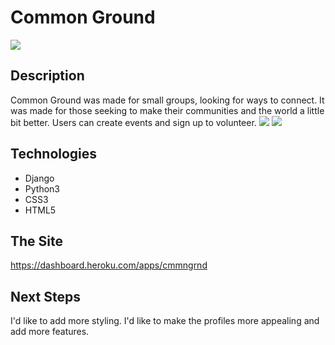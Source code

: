 # Common Ground 

<img src="https://i.imgur.com/97EeidN.png">

## Description 
Common Ground was made for small groups, looking for ways to connect. It was made for those seeking to make their communities and the world a little bit better. Users can create events and sign up to volunteer. 
<img src="https://i.imgur.com/1pulSIa.png">
<img src="https://i.imgur.com/kE7K4iI.png">


## Technologies
* Django
* Python3 
* CSS3 
* HTML5

## The Site 
https://dashboard.heroku.com/apps/cmmngrnd
## Next Steps 
I'd like to add more styling. I'd like to make the profiles more appealing and add more features. 

